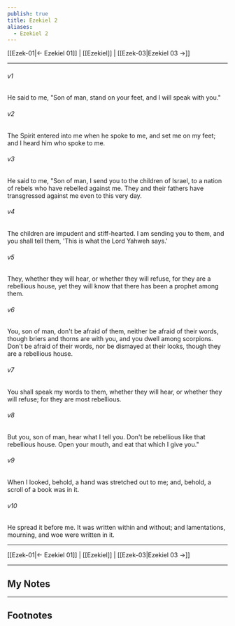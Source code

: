```yaml
---
publish: true
title: Ezekiel 2
aliases:
  - Ezekiel 2
---
```


[[Ezek-01|← Ezekiel 01]] | [[Ezekiel]] | [[Ezek-03|Ezekiel 03 →]]
***



###### v1 
He said to me, "Son of man, stand on your feet, and I will speak with you." 

###### v2 
The Spirit entered into me when he spoke to me, and set me on my feet; and I heard him who spoke to me. 

###### v3 
He said to me, "Son of man, I send you to the children of Israel, to a nation of rebels who have rebelled against me. They and their fathers have transgressed against me even to this very day. 

###### v4 
The children are impudent and stiff-hearted. I am sending you to them, and you shall tell them, 'This is what the Lord Yahweh says.' 

###### v5 
They, whether they will hear, or whether they will refuse, for they are a rebellious house, yet they will know that there has been a prophet among them. 

###### v6 
You, son of man, don't be afraid of them, neither be afraid of their words, though briers and thorns are with you, and you dwell among scorpions. Don't be afraid of their words, nor be dismayed at their looks, though they are a rebellious house. 

###### v7 
You shall speak my words to them, whether they will hear, or whether they will refuse; for they are most rebellious. 

###### v8 
But you, son of man, hear what I tell you. Don't be rebellious like that rebellious house. Open your mouth, and eat that which I give you." 

###### v9 
When I looked, behold, a hand was stretched out to me; and, behold, a scroll of a book was in it. 

###### v10 
He spread it before me. It was written within and without; and lamentations, mourning, and woe were written in it.

***
[[Ezek-01|← Ezekiel 01]] | [[Ezekiel]] | [[Ezek-03|Ezekiel 03 →]]

---
## My Notes

---
## Footnotes